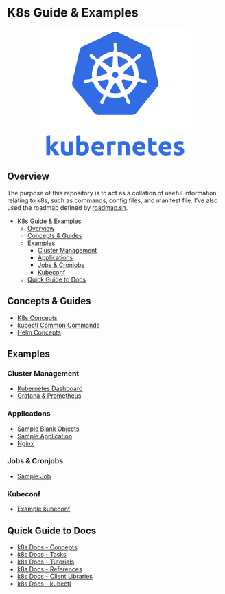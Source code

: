 # K8s Guide & Examples

<p align="center">
    <img src="./imgs/k8s_logo.png" width="350" height="300">
</p>

## Overview

The purpose of this repository is to act as a collation of useful information 
relating to k8s, such as commands, config files, and manifest file. I've also 
used the roadmap defined by [roadmap.sh](https://roadmap.sh/kubernetes).

- [K8s Guide \& Examples](#k8s-guide--examples)
  - [Overview](#overview)
  - [Concepts \& Guides](#concepts--guides)
  - [Examples](#examples)
    - [Cluster Management](#cluster-management)
    - [Applications](#applications)
    - [Jobs \& Cronjobs](#jobs--cronjobs)
    - [Kubeconf](#kubeconf)
  - [Quick Guide to Docs](#quick-guide-to-docs)

## Concepts & Guides

* [K8s Concepts](./docs/K8S_CONCEPTS.md)
* [kubectl Common Commands](./docs/KUBECTL_COMMANDS.md)
* [Helm Concepts](./docs/HELM_CONCEPTS.md)

## Examples 

### Cluster Management

* [Kubernetes Dashboard](./example-cluster-management/kubernetes-dashboard/STEPS.md)
* [Grafana & Prometheus](./example-cluster-management/grafana/STEPS.md)

### Applications

* [Sample Blank Objects](./example-apps/blank-sample-objects/)
* [Sample Application](./example-apps/sample-app/STEPS.md)
* [Nginx](./example-apps/nginx/STEPS.md)

### Jobs & Cronjobs

* [Sample Job](./example-jobs/sample-job/STEPS.md)

### Kubeconf

* [Example kubeconf](./example-kubeconf/)

## Quick Guide to Docs

* [k8s Docs - Concepts](https://kubernetes.io/docs/concepts/)
* [k8s Docs - Tasks](https://kubernetes.io/docs/tasks/)
* [k8s Docs - Tutorials](https://kubernetes.io/docs/tutorials/)
* [k8s Docs - References](https://kubernetes.io/docs/reference/)
* [k8s Docs - Client Libraries](https://kubernetes.io/docs/reference/using-api/client-libraries/)
* [k8s Docs - kubectl](https://kubernetes.io/docs/reference/kubectl/)